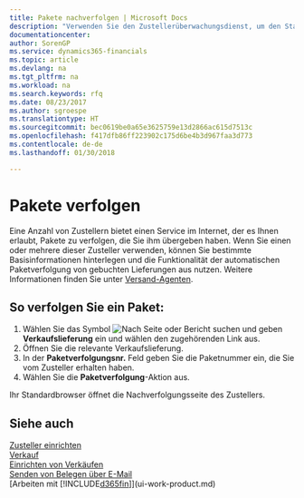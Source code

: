 ```yaml
---
title: Pakete nachverfolgen | Microsoft Docs
description: "Verwenden Sie den Zustellerüberwachungsdienst, um den Status einer Lieferung anzuzeigen."
documentationcenter: 
author: SorenGP
ms.service: dynamics365-financials
ms.topic: article
ms.devlang: na
ms.tgt_pltfrm: na
ms.workload: na
ms.search.keywords: rfq
ms.date: 08/23/2017
ms.author: sgroespe
ms.translationtype: HT
ms.sourcegitcommit: bec0619be0a65e3625759e13d2866ac615d7513c
ms.openlocfilehash: f417dfb86ff223902c175d6be4b3d967faa3d773
ms.contentlocale: de-de
ms.lasthandoff: 01/30/2018

---
```

# <a name="track-packages"></a>Pakete verfolgen
Eine Anzahl von Zustellern bietet einen Service im Internet, der es Ihnen erlaubt, Pakete zu verfolgen, die Sie ihm übergeben haben. Wenn Sie einen oder mehrere dieser Zusteller verwenden, können Sie bestimmte Basisinformationen hinterlegen und die Funktionalität der automatischen Paketverfolgung von gebuchten Lieferungen aus nutzen. Weitere Informationen finden Sie unter [Versand-Agenten](sales-how-to-set-up-shipping-agents.md).

## <a name="to-track-a-package"></a>So verfolgen Sie ein Paket:
1. Wählen Sie das Symbol ![Nach Seite oder Bericht suchen](media/ui-search/search_small.png "Nach Seite oder Bericht suchen") und geben **Verkaufslieferung** ein und wählen den zugehörenden Link aus.
2. Öffnen Sie die relevante Verkaufslieferung.
3. In der **Paketverfolgungsnr.** Feld geben Sie die Paketnummer ein, die Sie vom Zusteller erhalten haben.
4. Wählen Sie die **Paketverfolgung**-Aktion aus.

Ihr Standardbrowser öffnet die Nachverfolgungsseite des Zustellers.

## <a name="see-also"></a>Siehe auch
[Zusteller einrichten](sales-how-to-set-up-shipping-agents.md)  
[Verkauf](sales-manage-sales.md)  
[Einrichten von Verkäufen](sales-setup-sales.md)  
[Senden von Belegen über E-Mail](ui-how-send-documents-email.md)  
[Arbeiten mit [!INCLUDE[d365fin](includes/d365fin_md.md)]](ui-work-product.md)

